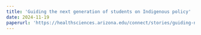 ```yaml
---
title: 'Guiding the next generation of students on Indigenous policy'
date: 2024-11-19
paperurl: 'https://healthsciences.arizona.edu/connect/stories/guiding-next-generation-students-indigenous-policy#:~:text=The%20Udall%20Center%20for%20Studies,environmental%20and%20Indigenous%20governance%20policy.'
---
```


